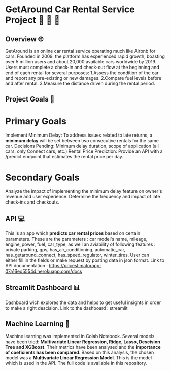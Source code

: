 # GetAround Car Rental Service Project 🚗 🚗 🚗

## Overview 🌐
GetAround is an online car rental service operating much like Airbnb for cars. Founded in 2009, the platform has experienced rapid growth, boasting over 5 million users and about 20,000 available cars worldwide by 2019. Users must complete a check-in and check-out flow at the beginning and end of each rental for several purposes:
1.Assess the condition of the car and report any pre-existing or new damages. 
2.Compare fuel levels before and after rental. 
3.Measure the distance driven during the rental period.

## Project Goals 🎯

# Primary Goals
Implement Minimum Delay: To address issues related to late returns, a **minimum delay** will be set between two consecutive rentals for the same car. Decisions Pending: Minimum delay duration, scope of application (all cars, only Connect cars, etc.) Rental Price Prediction: Provide an API with a /predict endpoint that estimates the rental price per day.

# Secondary Goals
Analyze the impact of implementing the minimum delay feature on owner's revenue and user experience. Determine the frequency and impact of late check-ins and checkouts.

## API 💻
This is an app which **predicts car rental prices** based on certain parameters. These are the parameters : car model's name, mileage, engine_power, fuel, car_type, as well an aviability of following features : private parking, gps, has_air_conditioning, automatic_car, has_getaround_connect, has_speed_regulator, winter_tires.
User can either fill in the fields or make request by posting data in json format.
Link to API documentation : https://pricestimatorapp-07a16ed5554d.herokuapp.com/docs

## Streamlit Dashboard 📊
Dashboard wich explores the data and helps to get useful insights in order to make a right descision. Link to the dashboard : streamlit

## Machine Learning 🤖
Machine learning was implemented in Colab Notebook. Several models have been tried: **Multivariate Linear Regression, Ridge, Lasso, Descision Tree and XGBoost**. 
Their metrics have been analysed and the **importance of coeficients has been compared**.
Based on this analysis, the chosen model was a **Multivariate Linear Regression Model**. This is the model which is used in the API.
The full code is available in this repository.

